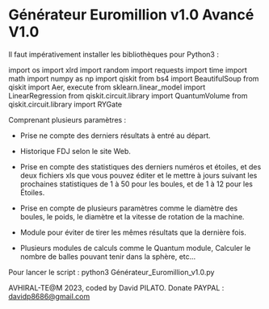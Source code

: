 # Générateur Euromillion v1.0 Avancé V1.0

Il faut impérativement installer les bibliothèques pour Python3 :

import os
import xlrd
import random
import requests
import time
import math
import numpy as np
import qiskit
from bs4 import BeautifulSoup
from qiskit import Aer, execute
from sklearn.linear_model import LinearRegression
from qiskit.circuit.library import QuantumVolume
from qiskit.circuit.library import RYGate

Comprenant plusieurs paramètres :

- Prise ne compte des derniers résultats à entré au départ.

- Historique FDJ selon le site Web.

- Prise en compte des statistiques des derniers numéros et étoiles, et des deux fichiers xls que vous pouvez éditer et le mettre à jours suivant les prochaines statistiques de 1 à 50 pour les boules, et de 1 à 12 pour les Étoiles.

- Prise en compte de plusieurs paramètres comme le diamètre des boules, le poids, le diamètre et la vitesse de rotation de la machine. 

- Module pour éviter de tirer les mêmes résultats que la dernière fois.

- Plusieurs modules de calculs comme le Quantum module, Calculer le nombre de balles pouvant tenir dans la sphère, etc...

Pour lancer le script : python3 Générateur_Euromillion_v1.0.py

AVHIRAL-TE@M 2023, coded by David PILATO. Donate PAYPAL : davidp8686@gmail.com
